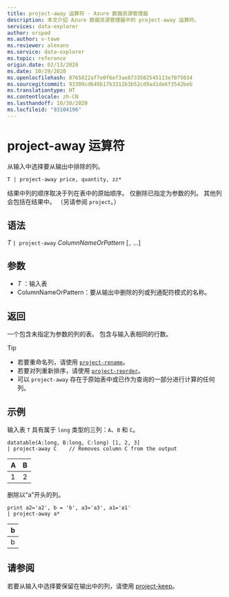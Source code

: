 ```yaml
---
title: project-away 运算符 - Azure 数据资源管理器
description: 本文介绍 Azure 数据资源管理器中的 project-away 运算符。
services: data-explorer
author: orspod
ms.author: v-tawe
ms.reviewer: alexans
ms.service: data-explorer
ms.topic: reference
origin.date: 02/13/2020
ms.date: 10/29/2020
ms.openlocfilehash: 8765822af7e0f6ef3ae8733502545113e7075034
ms.sourcegitcommit: 93309cd649b17b3312b3b52cd9ad1de6f3542beb
ms.translationtype: HT
ms.contentlocale: zh-CN
ms.lasthandoff: 10/30/2020
ms.locfileid: "93104196"
---
```

# <a name="project-away-operator"></a>project-away 运算符

从输入中选择要从输出中排除的列。

```kusto
T | project-away price, quantity, zz*
```

结果中列的顺序取决于列在表中的原始顺序。 仅删除已指定为参数的列。 其他列会包括在结果中。 （另请参阅 `project`。）

## <a name="syntax"></a>语法

*T* `| project-away` *ColumnNameOrPattern* [`,` ...]

## <a name="arguments"></a>参数

* *T* ：输入表
* ColumnNameOrPattern：要从输出中删除的列或列通配符模式的名称。

## <a name="returns"></a>返回

一个包含未指定为参数的列的表。 包含与输入表相同的行数。

> [!TIP]
>
> * 若要重命名列，请使用 [`project-rename`](projectrenameoperator.md)。
> * 若要对列重新排序，请使用 [`project-reorder`](projectreorderoperator.md)。
> * 可以 `project-away` 存在于原始表中或已作为查询的一部分进行计算的任何列。

## <a name="examples"></a>示例

输入表 `T` 具有属于 `long` 类型的三列：`A`、`B` 和 `C`。

<!-- csl: https://help.kusto.chinacloudapi.cn/Samples -->
```kusto
datatable(A:long, B:long, C:long) [1, 2, 3]
| project-away C    // Removes column C from the output
```

|A|B|
|---|---|
|1|2|

删除以“a”开头的列。

<!-- csl: https://help.kusto.chinacloudapi.cn/Samples -->
```kusto
print a2='a2', b = 'b', a3='a3', a1='a1'
| project-away a*
```

|b|
|---|
|b|

## <a name="see-also"></a>请参阅

若要从输入中选择要保留在输出中的列，请使用 [project-keep](project-keep-operator.md)。
